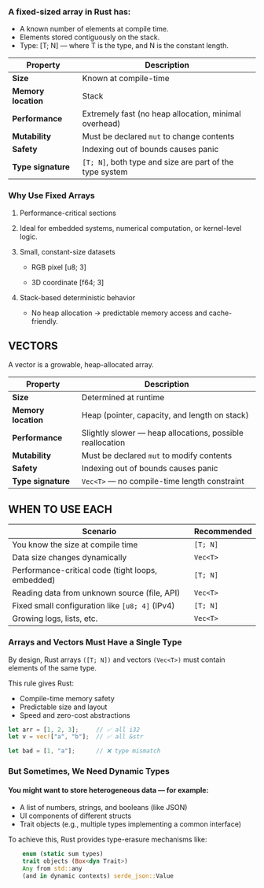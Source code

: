 ### A fixed-sized array in Rust has:

- A known number of elements at compile time.
- Elements stored contiguously on the stack.
- Type: [T; N] — where T is the type, and N is the constant length.

| Property            | Description                                              |
| ------------------- | -------------------------------------------------------- |
| **Size**            | Known at compile-time                                    |
| **Memory location** | Stack                                                    |
| **Performance**     | Extremely fast (no heap allocation, minimal overhead)    |
| **Mutability**      | Must be declared `mut` to change contents                |
| **Safety**          | Indexing out of bounds causes panic                      |
| **Type signature**  | `[T; N]`, both type and size are part of the type system |

### Why Use Fixed Arrays

1. Performance-critical sections

2. Ideal for embedded systems, numerical computation, or kernel-level logic.

3. Small, constant-size datasets

    - RGB pixel [u8; 3]

    - 3D coordinate [f64; 3]

4. Stack-based deterministic behavior

    - No heap allocation → predictable memory access and cache-friendly.

## VECTORS
A vector is a growable, heap-allocated array.

| Property            | Description                                               |
| ------------------- | --------------------------------------------------------- |
| **Size**            | Determined at runtime                                     |
| **Memory location** | Heap (pointer, capacity, and length on stack)             |
| **Performance**     | Slightly slower — heap allocations, possible reallocation |
| **Mutability**      | Must be declared `mut` to modify contents                 |
| **Safety**          | Indexing out of bounds causes panic                       |
| **Type signature**  | `Vec<T>` — no compile-time length constraint              |


## WHEN TO USE EACH


| Scenario                                          | Recommended |
| ------------------------------------------------- | ----------- |
| You know the size at compile time                 | `[T; N]`    |
| Data size changes dynamically                     | `Vec<T>`    |
| Performance-critical code (tight loops, embedded) | `[T; N]`    |
| Reading data from unknown source (file, API)      | `Vec<T>`    |
| Fixed small configuration like `[u8; 4]` (IPv4)   | `[T; N]`    |
| Growing logs, lists, etc.                         | `Vec<T>`    |


### Arrays and Vectors Must Have a Single Type

By design, Rust arrays `([T; N])` and vectors `(Vec<T>)` must contain elements of the same type.

This rule gives Rust:

- Compile-time memory safety
- Predictable size and layout
- Speed and zero-cost abstractions

```rust
let arr = [1, 2, 3];     // ✅ all i32
let v = vec!["a", "b"];  // ✅ all &str

let bad = [1, "a"];      // ❌ type mismatch
```

### But Sometimes, We Need Dynamic Types

#### You might want to store heterogeneous data — for example:

- A list of numbers, strings, and booleans (like JSON)
- UI components of different structs
- Trait objects (e.g., multiple types implementing a common interface)

To achieve this, Rust provides type-erasure mechanisms like:
```rust
    enum (static sum types)
    trait objects (Box<dyn Trait>)
    Any from std::any
    (and in dynamic contexts) serde_json::Value
```








